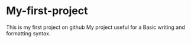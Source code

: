 # My-first-project
This is my first project on github
My project useful for a Basic writing and formatting syntax.
